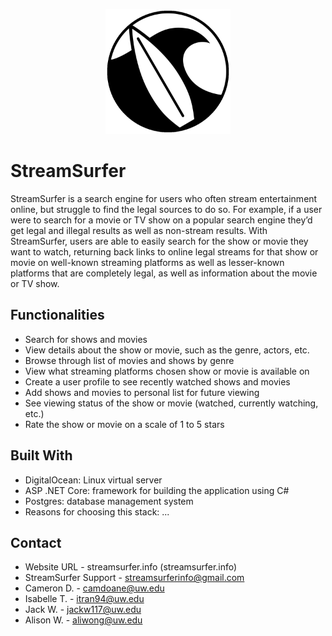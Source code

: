 <p align="center">
    <img src="logo.png" alt="Streamsurfer logo" width="200px" style="margin-left:auto; margin-right:auto;">
</p>

# StreamSurfer
StreamSurfer is a search engine for users who often stream entertainment online, but struggle to find the legal sources to do so. For example, if a user were to search for a movie or TV show on a popular search engine they’d get legal and illegal results as well as non-stream results. With StreamSurfer, users are able to easily search for the show or movie they want to watch, returning back links to online legal streams for that show or movie on well-known streaming platforms as well as lesser-known platforms that are completely legal, as well as information about the movie or TV show.

## Functionalities
* Search for shows and movies  
* View details about the show or movie, such as the genre, actors, etc.  
* Browse through list of movies and shows by genre  
* View what streaming platforms chosen show or movie is available on  
* Create a user profile to see recently watched shows and movies  
* Add shows and movies to personal list for future viewing
* See viewing status of the show or movie (watched, currently watching, etc.)
* Rate the show or movie on a scale of 1 to 5 stars

## Built With
* DigitalOcean: Linux virtual server  
* ASP .NET Core: framework for building the application using C#    
* Postgres: database management system
* Reasons for choosing this stack: ...

## Contact
* Website URL - streamsurfer.info (streamsurfer.info)
* StreamSurfer Support - streamsurferinfo@gmail.com
* Cameron D. - camdoane@uw.edu
* Isabelle T. - itran94@uw.edu
* Jack W. - jackw117@uw.edu
* Alison W. - aliwong@uw.edu
